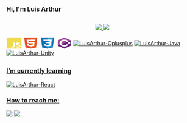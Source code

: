 ### Hi, I'm Luis Arthur

  ##
 
<div align="center">
  <a href="https://github.com/luisarthurrabelo">
  <img height="170em" src="https://github-readme-stats.vercel.app/api?username=luisarthurrabelo&show_icons=true&theme=github_dark&include_all_commits=true&count_private=true"/>
  <img height="170em" src="https://github-readme-stats.vercel.app/api/top-langs/?username=luisarthurrabelo&layout=compact&langs_count=7&theme=github_dark"/>
</div>

<div style="display: inline_block"><br>
  <img align="center" alt="LuisArthur-Js" height="30" width="40" src="https://raw.githubusercontent.com/devicons/devicon/master/icons/javascript/javascript-plain.svg">
  <img align="center" alt="LuisArthur-HTML" height="30" width="40" src="https://raw.githubusercontent.com/devicons/devicon/master/icons/html5/html5-original.svg">
  <img align="center" alt="LuisArthur-CSS" height="30" width="40" src="https://raw.githubusercontent.com/devicons/devicon/master/icons/css3/css3-original.svg">
  <img align="center" alt="LuisArthur-Csharp" height="30" width="40" src="https://raw.githubusercontent.com/devicons/devicon/master/icons/csharp/csharp-original.svg">
  <img align="center" alt="LuisArthur-Cplusplus" height="30" width="40" src="https://cdn.jsdelivr.net/gh/devicons/devicon/icons/cplusplus/cplusplus-original.svg" />
  <img align="center" alt="LuisArthur-Java" height="30" width="40" src="https://cdn.jsdelivr.net/gh/devicons/devicon/icons/java/java-original.svg" />
  <img align="center" alt="LuisArthur-Unity" height="30" width="40" src="https://cdn.jsdelivr.net/gh/devicons/devicon/icons/unity/unity-original.svg" />
</div>
  
  ##
 
### I’m currently learning

<img align="center" alt="LuisArthur-React" height="30" width="40" src="https://cdn.jsdelivr.net/gh/devicons/devicon/icons/react/react-original.svg" />

### How to reach me:
  <a href = "mailto:luisarthurr@hotmail.com"><img src="https://img.shields.io/badge/-Gmail-%23333?style=for-the-badge&logo=gmail&logoColor=white" target="_blank"></a>
  <a href="" target="_blank"><img src="https://img.shields.io/badge/-LinkedIn-%230077B5?style=for-the-badge&logo=linkedin&logoColor=white" target="_blank"></a> 
